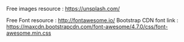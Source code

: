 Free images resource : 
https://unsplash.com/

Free Font resource : 
http://fontawesome.io/
Bootstrap CDN font link : 
https://maxcdn.bootstrapcdn.com/font-awesome/4.7.0/css/font-awesome.min.css
